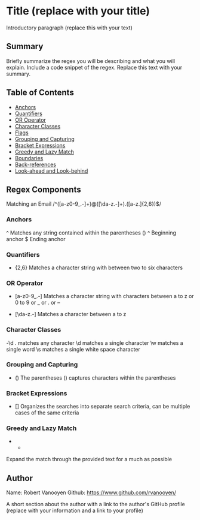 # Title (replace with your title)

Introductory paragraph (replace this with your text)

## Summary

Briefly summarize the regex you will be describing and what you will explain. Include a code snippet of the regex. Replace this text with your summary.

## Table of Contents

- [Anchors](#anchors)
- [Quantifiers](#quantifiers)
- [OR Operator](#or-operator)
- [Character Classes](#character-classes)
- [Flags](#flags)
- [Grouping and Capturing](#grouping-and-capturing)
- [Bracket Expressions](#bracket-expressions)
- [Greedy and Lazy Match](#greedy-and-lazy-match)
- [Boundaries](#boundaries)
- [Back-references](#back-references)
- [Look-ahead and Look-behind](#look-ahead-and-look-behind)

## Regex Components
Matching an Email
/^([a-z0-9_\.-]+)@([\da-z\.-]+)\.([a-z\.]{2,6})$/

### Anchors
^ Matches any string contained within the parentheses ()
^ Beginning anchor
$ Ending anchor

### Quantifiers
- {2,6}
Matches a character string with between two to six characters

### OR Operator
- [a-z0-9_\.-]
Matches a character string with characters between a to z or 0 to 9 or _ or . or –

- [\da-z\.-]
Matches a character between a to z

### Character Classes
-\d 
. matches any character
\d matches a single character
\w matches a single word
\s matches a single white space character

### Grouping and Capturing
- ()
The parentheses () captures characters within the parentheses

### Bracket Expressions
- []
Organizes the searches into separate search criteria, can be multiple cases of the same criteria

### Greedy and Lazy Match
- + 
Expand the match through the provided text for a much as possible

## Author
Name: Robert Vanooyen
Github: https://www.github.com/rvanooyen/

A short section about the author with a link to the author's GitHub profile (replace with your information and a link to your profile)
